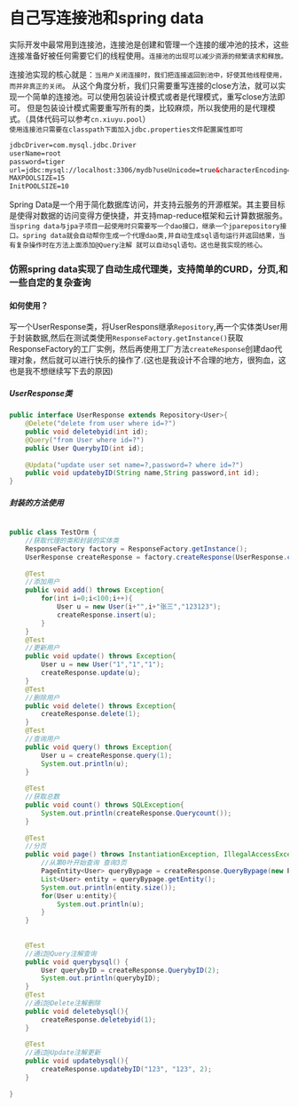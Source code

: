 # 自己写连接池和spring data
实际开发中最常用到连接池，连接池是创建和管理一个连接的缓冲池的技术，这些连接准备好被任何需要它们的线程使用。`连接池的出现可以减少资源的频繁请求和释放。`  

连接池实现的核心就是：`当用户关闭连接时，我们把连接返回到池中，好使其他线程使用，而并非真正的关闭`。
从这个角度分析，我们只需要重写连接的close方法，就可以实现一个简单的连接池。可以使用包装设计模式或者是代理模式，重写close方法即可。
但是包装设计模式需要重写所有的类，比较麻烦，所以我使用的是代理模式。（具体代码可以参考`cn.xiuyu.pool`）   
`使用连接池只需要在classpath下面加入jdbc.properties文件配置属性即可`
```xml
jdbcDriver=com.mysql.jdbc.Driver
userName=root
password=tiger
url=jdbc:mysql://localhost:3306/mydb?useUnicode=true&characterEncoding=utf8
MAXPOOLSIZE=15
InitPOOLSIZE=10
```
Spring Data是一个用于简化数据库访问，并支持云服务的开源框架。其主要目标是使得对数据的访问变得方便快捷，并支持map-reduce框架和云计算数据服务。  
`当spring data与jpa子项目一起使用时只需要写一个dao接口，继承一个jparepository接口。spring data就会自动帮你生成一个代理dao类,并自动生成sql语句运行并返回结果，当有复杂操作时在方法上面添加@Query注解 就可以自动sql语句。这也是我实现的核心。`  
### 仿照spring data实现了自动生成代理类，支持简单的CURD，分页,和一些自定的复杂查询
#### 如何使用？
写一个UserResponse类，将UserRespons继承`Repository`,再一个实体类User用于封装数据,然后在测试类使用`ResponseFactory.getInstance()`获取ResponseFactory的工厂实例，然后再使用工厂方法`createResponse`创建dao代理对象，然后就可以进行快乐的操作了.(这也是我设计不合理的地方，很狗血，这也是我不想继续写下去的原因)
##### UserResponse类
```java
public interface UserResponse extends Repository<User>{
	@Delete("delete from user where id=?")
	public void deletebyid(int id);
	@Query("from User where id=?")
	public User QuerybyID(int id);
	
	@Updata("update user set name=?,password=? where id=?")
	public void updatebyID(String name,String password,int id);
}

```
##### 封装的方法使用
```java

public class TestOrm {
	//获取代理的类和封装的实体类
	ResponseFactory factory = ResponseFactory.getInstance();
	UserResponse createResponse = factory.createResponse(UserResponse.class, User.class);
	
	@Test
	//添加用户
	public void add() throws Exception{
		for(int i=0;i<100;i++){
			User u = new User(i+"",i+"张三","123123");
			createResponse.insert(u);
		}
	}
	@Test
	//更新用户
	public void update() throws Exception{
		User u = new User("1","1","1");
		createResponse.update(u);
	}
	@Test
	//删除用户
	public void delete() throws Exception{
		createResponse.delete(1);
	}
	@Test
	//查询用户
	public void query() throws Exception{
		User u = createResponse.query(1);
		System.out.println(u);
	}
	
	@Test
	//获取总数
	public void count() throws SQLException{
		System.out.println(createResponse.Querycount());
	}
	
	@Test
	//分页
	public void page() throws InstantiationException, IllegalAccessException, SQLException{
		//从第0叶开始查询 查询3页
		PageEntity<User> queryBypage = createResponse.QueryBypage(new PageEntity<User>(0, 3));
		List<User> entity = queryBypage.getEntity();
		System.out.println(entity.size());
		for(User u:entity){
			System.out.println(u);
		}
	}
	
	
	@Test
	//通过@Query注解查询
	public void querybysql() {
		User querybyID = createResponse.QuerybyID(2);
		System.out.println(querybyID);
	}
	@Test
	//通过@Delete注解删除
	public void deletebysql(){
		createResponse.deletebyid(1);
	}
	
	@Test
	//通过@Update注解更新
	public void updatebysql(){
		createResponse.updatebyID("123", "123", 2);
	}
	
}

```
